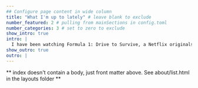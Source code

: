 ```yaml
---
## Configure page content in wide column
title: "What I'm up to lately" # leave blank to exclude
number_featured: 2 # pulling from mainSections in config.toml
number_categories: 3 # set to zero to exclude
show_intro: true
intro: |
  I have been watching Formula 1: Drive to Survive, a Netflix originals, and have learned a lot about F1 and how it is such a unique sport. Hopefully, I can do some data analysis and machine learning projects revolving around F1. Apart from that, I am spending most of my time cheering for England in the Euros. 
show_outro: true
outro: |
---
```

** index doesn't contain a body, just front matter above.
See about/list.html in the layouts folder **
